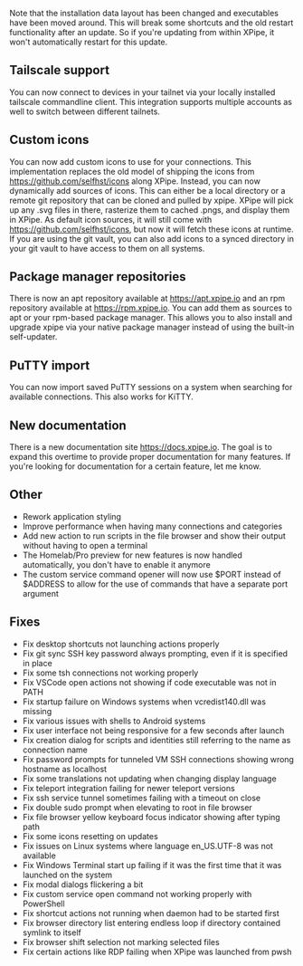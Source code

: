 Note that the installation data layout has been changed and executables have been moved around. This will break some shortcuts and the old restart functionality after an update. So if you're updating from within XPipe, it won't automatically restart for this update.

## Tailscale support

You can now connect to devices in your tailnet via your locally installed tailscale commandline client. This integration supports multiple accounts as well to switch between different tailnets.

## Custom icons

You can now add custom icons to use for your connections. This implementation replaces the old model of shipping the icons from https://github.com/selfhst/icons along XPipe. Instead, you can now dynamically add sources of icons. This can either be a local directory or a remote git repository that can be cloned and pulled by xpipe. XPipe will pick up any .svg files in there, rasterize them to cached .pngs, and display them in XPipe. As default icon sources, it will still come with https://github.com/selfhst/icons, but now it will fetch these icons at runtime. If you are using the git vault, you can also add icons to a synced directory in your git vault to have access to them on all systems.

## Package manager repositories

There is now an apt repository available at https://apt.xpipe.io and an rpm repository available at https://rpm.xpipe.io. You can add them as sources to apt or your rpm-based package manager. This allows you to also install and upgrade xpipe via your native package manager instead of using the built-in self-updater. 

## PuTTY import

You can now import saved PuTTY sessions on a system when searching for available connections. This also works for KiTTY.

## New documentation

There is a new documentation site https://docs.xpipe.io. The goal is to expand this overtime to provide proper documentation for many features. If you're looking for documentation for a certain feature, let me know.

## Other

- Rework application styling
- Improve performance when having many connections and categories
- Add new action to run scripts in the file browser and show their output without having to open a terminal
- The Homelab/Pro preview for new features is now handled automatically, you don't have to enable it anymore
- The custom service command opener will now use \$PORT instead of \$ADDRESS to allow for the use of commands that have a separate port argument

## Fixes

- Fix desktop shortcuts not launching actions properly
- Fix git sync SSH key password always prompting, even if it is specified in place
- Fix some tsh connections not working properly
- Fix VSCode open actions not showing if code executable was not in PATH
- Fix startup failure on Windows systems when vcredist140.dll was missing
- Fix various issues with shells to Android systems
- Fix user interface not being responsive for a few seconds after launch
- Fix creation dialog for scripts and identities still referring to the name as connection name
- Fix password prompts for tunneled VM SSH connections showing wrong hostname as localhost
- Fix some translations not updating when changing display language
- Fix teleport integration failing for newer teleport versions
- Fix ssh service tunnel sometimes failing with a timeout on close
- Fix double sudo prompt when elevating to root in file browser
- Fix file browser yellow keyboard focus indicator showing after typing path
- Fix some icons resetting on updates
- Fix issues on Linux systems where language en_US.UTF-8 was not available
- Fix Windows Terminal start up failing if it was the first time that it was launched on the system
- Fix modal dialogs flickering a bit
- Fix custom service open command not working properly with PowerShell
- Fix shortcut actions not running when daemon had to be started first
- Fix browser directory list entering endless loop if directory contained symlink to itself
- Fix browser shift selection not marking selected files
- Fix certain actions like RDP failing when XPipe was launched from pwsh
